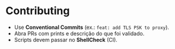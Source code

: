 # Contributing

- Use **Conventional Commits** (ex.: `feat: add TLS PSK to proxy`).
- Abra PRs com prints e descrição do que foi validado.
- Scripts devem passar no **ShellCheck** (CI).